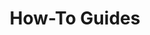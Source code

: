 ---
layout: layout.pug
navigationTitle: How-To Guides
excerpt: 
title: How-To Guides
menuWeight: 5
model: /services/spark/data.yml
render: mustache
featureMaturity:
---